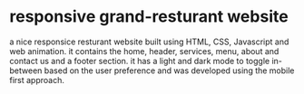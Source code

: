 # responsive grand-resturant website
a nice responsice resturant website built using HTML, CSS, Javascript  and web animation. it contains the home, header, services, menu, about and contact us and a footer section. it has a light and dark mode to toggle in-between based on the user preference and was developed using the mobile first approach. 
